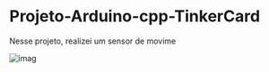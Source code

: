 # Projeto-Arduino-cpp-TinkerCard

  Nesse projeto, realizei um sensor de movime
  
![imag](https://github.com/user-attachments/assets/a318b6ee-bb10-40b8-add4-95fb8471fec1)
